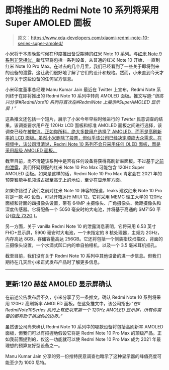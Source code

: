 # 即将推出的 Redmi Note 10 系列将采用 Super AMOLED 面板

> 原文：<https://www.xda-developers.com/xiaomi-redmi-note-10-series-super-amoled/>

小米将于本周晚些时候在印度推出备受期待的红米 Note 10 系列。与[红米 Note 9 系列非常相似，](https://www.xda-developers.com/xiaomi-redmi-note-9-pro-max-snapdragon-720g-33w-fast-charging/)新阵容将包括一系列设备，从普通的红米 Note 10 开始，一直到红米 Note 10 Pro Max。在过去的几个月里，我们已经看到了一些关于即将到来的设备的泄露，这让我们很好地了解了它们的设计和规格。然而，小米直到今天才分享关于这些设备的任何官方信息。

小米印度董事总经理 Manu Kumar Jain 最近在 Twitter 上宣布，Redmi Note 系列终于在即将推出的 Redmi Note 10 系列中转向 AMOLED 面板。推文写道:*“很高兴分享#RedmiNote10 系列将首次在#RedmiNote 上展示#SuperAMOLED 显示屏！”*

这条推文还包括一个短片，展示了小米今年早些时候进行的 *Twitter* 民意调查的结果。该调查要求用户在 120Hz LCD 面板和标准 AMOLED 面板之间进行选择，该调查已经在[被取消。正如你所料，绝大多数用户选择了 AMOLED，而不是高刷新率的 LCD 面板。虽然小米删除了投票，但似乎该公司已经决定顺应大众需求。在视频中，该公司澄清说，Redmi Note 10 系列不会只采用任何 OLED 面板，而是采用超级 AMOLED 面板。](https://www.androidauthority.com/redmi-note-10-series-poll-1200528/)

截至目前，尚不清楚该系列中是否有任何设备将获得高刷新率面板。不过基于[之前的泄露](https://www.xda-developers.com/redmi-note-10-pro-leak-hints-another-mid-range-snapdragon-7-series-phone/)，我们怀疑顶配的红米 Note 10 Pro Max 可能包含 120Hz Super AMOLED 面板。如果是这样的话，Redmi Note 10 Pro Max 肯定会在 2021 年的预算智能手机领域占据至高无上的地位，至少在显示屏方面。

如果你错过了我们之前对红米 Note 10 阵容的报道，leaks 建议红米 Note 10 Pro 将是一款 4G 设备，可以开箱运行 MIUI 12。它将采用 MEMC 理工大学的 120Hz 面板和背面的四摄像头设置，带有 64MP 主摄像头、广角摄像头、微距摄像头和深度传感器。它将配备一个 5050 毫安时的大电池，并将基于高通的 SM7150 平台([骁龙 732G](https://www.xda-developers.com/qualcomm-snapdragon-732g/) )。

另一方面，关于 vanilla Redmi Note 10 的泄露消息表明，它将采用 6.53 英寸 FHD+显示屏，5900 毫安时大电池，一个未指定的 8 核处理器，主频为 2GHz，内存高达 8GB，存储容量高达 256GB。它还将包括一个侧装指纹扫描仪，背面的三摄像头设置，一个水滴式凹口内的单自拍相机，以及一个 3.5 毫米耳机插孔。

截至目前，我们没有关于 Redmi Note 10 系列中其他设备的进一步信息。但我们期待在几天后小米正式发布产品时了解更多信息。

* * *

## 更新:120 赫兹 AMOLED 显示屏确认

在前述公告发布后不久，小米分享了另一条推文，确认 Redmi Note 10 系列将采用 120Hz 高刷新率 AMOLED 面板。在这条推文中，该公司指出:*“在# RedmiNote10Series 系列上有史以来第一个 120Hz AMOLED 显示屏，所有你需要的都有助于挑战你的边界。”*

虽然该公司尚未确认 Redmi Note 10 系列中的哪款设备将包括高刷新率 AMOLED 面板，但我们可以有把握地假设它将是 Redmi Note 10 Pro Max 的顶级产品。正如我前面提到的，仅这一功能就可以使 Redmi Note 10 Pro Max 成为 2021 年最理想的预算友好型设备之一。

Manu Kumar Jain 分享的另一份推特民意调查也暗示了这种显示器的峰值亮度可能至少为 1000 尼特。